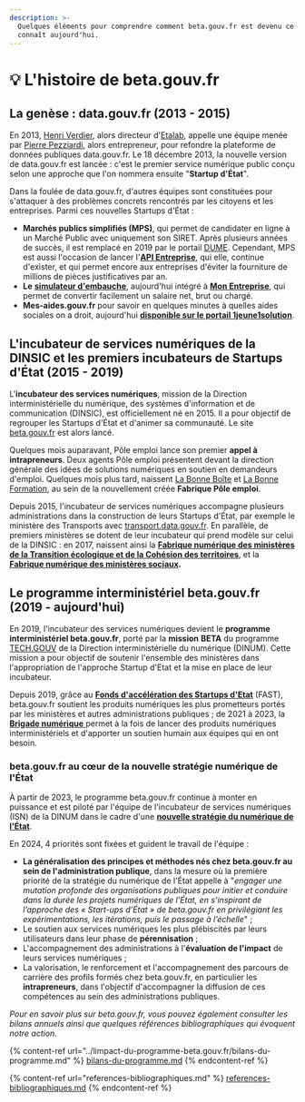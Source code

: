 ```yaml
---
description: >-
  Quelques éléments pour comprendre comment beta.gouv.fr est devenu ce que l'on
  connaît aujourd'hui.
---
```


# 💡 L'histoire de beta.gouv.fr

## La genèse : data.gouv.fr (2013 - 2015)

En 2013, [Henri Verdier](https://fr.wikipedia.org/wiki/Henri_Verdier), alors directeur d'[Etalab](https://www.etalab.gouv.fr), appelle une équipe menée par [Pierre Pezziardi](https://fr.wikipedia.org/wiki/Pierre_Pezziardi), alors entrepreneur, pour refondre la plateforme de données publiques data.gouv.fr. Le 18 décembre 2013, la nouvelle version de data.gouv.fr est lancée : c'est le premier service numérique public conçu selon une approche que l'on nommera ensuite "**Startup d'État**".

Dans la foulée de data.gouv.fr, d'autres équipes sont constituées pour s'attaquer à des problèmes concrets rencontrés par les citoyens et les entreprises. Parmi ces nouvelles Startups d'État :

* **Marchés publics simplifiés (MPS)**, qui permet de candidater en ligne à un Marché Public avec uniquement son SIRET. Après plusieurs années de succès, il est remplacé en 2019 par le portail [DUME](https://dume.chorus-pro.gouv.fr). Cependant, MPS est aussi l'occasion de lancer l'[**API Entreprise**](https://entreprise.api.gouv.fr), qui elle, continue d'exister, et qui permet encore aux entreprises d'éviter la fourniture de millions de pièces justificatives par an.
* **Le** [**simulateur d'embauche**](https://mon-entreprise.fr/simulateurs/salaire-brut-net), aujourd'hui intégré à [**Mon Entreprise**](https://mon-entreprise.fr), qui permet de convertir facilement un salaire net, brut ou chargé.
* **Mes-aides.gouv.fr** pour savoir en quelques minutes à quelles aides sociales on a droit, aujourd'hui [**disponible sur le portail 1jeune1solution**](https://mes-aides.1jeune1solution.beta.gouv.fr/simulation/individu/demandeur/date_naissance).

## L'incubateur de services numériques de la DINSIC et les premiers incubateurs de Startups d'État (2015 - 2019)

L'**incubateur des services numériques**, mission de la Direction interministérielle du numérique, des systèmes d'information et de communication (DINSIC), est officiellement né en 2015. Il a pour objectif de regrouper les Startups d'État et d'animer sa communauté. Le site [beta.gouv.fr](https://beta.gouv.fr/) est alors lancé.

Quelques mois auparavant, Pôle emploi lance son premier **appel à intrapreneurs**. Deux agents Pôle emploi présentent devant la direction générale des idées de solutions numériques en soutien en demandeurs d'emploi. Quelques mois plus tard, naissent [La Bonne Boîte](https://labonneboite.pole-emploi.fr) et [La Bonne Formation](https://labonneformation.pole-emploi.fr), au sein de la nouvellement créée **Fabrique Pôle emploi**.

Depuis 2015, l'incubateur de services numériques accompagne plusieurs administrations dans la construction de leurs Startups d'État, par exemple le ministère des Transports avec [transport.data.gouv.fr](http://transport.data.gouv.fr). En parallèle, de premiers ministères se dotent de leur incubateur qui prend modèle sur celui de la DINSIC : en 2017, naissent ainsi la [**Fabrique numérique des ministères de la Transition écologique et de la Cohésion des territoires**](https://www.ecologie.gouv.fr/fabrique-numerique), et la [**Fabrique numérique des ministères sociaux**](https://www.fabrique.social.gouv.fr)**.**

## Le programme interministériel beta.gouv.fr (2019 - aujourd'hui)

En 2019, l'incubateur des services numériques devient le **programme interministériel beta.gouv.fr**, porté par la **mission** **BETA** du programme [TECH.GOUV](https://www.numerique.gouv.fr/actualites/tech-gouv-accelerer-la-transformation-numerique-du-service-public/) de la Direction interministérielle du numérique (DINUM). Cette mission a pour objectif de soutenir l'ensemble des ministères dans l'appropriation de l'approche Startup d'Etat et la mise en place de leur incubateur.

Depuis 2019, grâce au [**Fonds d'accélération des Startups d'Etat**](https://beta.gouv.fr/approche/fast) (FAST), beta.gouv.fr soutient les produits numériques les plus prometteurs portés par les ministères et autres administrations publiques ; de 2021 à 2023, la [**Brigade numérique** ](https://www.acteurspublics.fr/articles/la-dsi-de-letat-muscle-ses-equipes-beta-gouv-en-creant-une-brigade-dintervention-numerique)permet à la fois de lancer des produits numériques interministériels et d'apporter un soutien humain aux équipes qui en ont besoin.

### beta.gouv.fr au cœur de la nouvelle stratégie numérique de l'État

À partir de 2023, le programme beta.gouv.fr continue à monter en puissance et est piloté par l'équipe de l'incubateur de services numériques (ISN) de la DINUM dans le cadre d'une [**nouvelle stratégie du numérique de l'État**](https://www.numerique.gouv.fr/numerique-etat/strat-numerique-etat/).

En 2024, 4 priorités sont fixées et guident le travail de l'équipe :&#x20;

* **La généralisation des principes et méthodes nés chez beta.gouv.fr au sein de l'administration publique**, dans la mesure où la première priorité de la stratégie du numérique de l'État appelle à "_engager une mutation profonde des organisations publiques pour initier et conduire dans la durée les projets numériques de l’État, en s'inspirant de l’approche des « Start-ups d’État » de beta.gouv.fr en privilégiant les expérimentations, les itérations, puis le passage à l’échelle_" ;
* Le soutien aux services numériques les plus plébiscités par leurs utilisateurs dans leur phase de **pérennisation** ;&#x20;
* L'accompagnement des administrations à l'**évaluation de l'impact** de leurs services numériques ;
* La valorisation, le renforcement et l'accompagnement des parcours de carrière des profils formés chez beta.gouv.fr, en particulier les **intrapreneurs**, dans l'objectif d'accompagner la diffusion de ces compétences au sein des administrations publiques.&#x20;

_Pour en savoir plus sur beta.gouv.fr, vous pouvez également consulter les bilans annuels ainsi que quelques références bibliographiques qui évoquent notre action._

{% content-ref url="../limpact-du-programme-beta.gouv.fr/bilans-du-programme.md" %}
[bilans-du-programme.md](../limpact-du-programme-beta.gouv.fr/bilans-du-programme.md)
{% endcontent-ref %}

{% content-ref url="references-bibliographiques.md" %}
[references-bibliographiques.md](references-bibliographiques.md)
{% endcontent-ref %}
